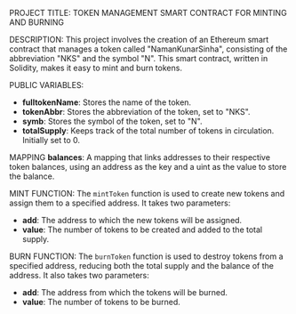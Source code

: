 PROJECT TITLE: TOKEN MANAGEMENT SMART CONTRACT FOR MINTING AND BURNING

DESCRIPTION: This project involves the creation of an Ethereum smart contract that manages a token called "NamanKunarSinha", consisting of the abbreviation "NKS" and the symbol "N". This smart contract, written in Solidity, makes it easy to mint and burn tokens.

PUBLIC VARIABLES:

- **fulltokenName**: Stores the name of the token.
- **tokenAbbr**: Stores the abbreviation of the token, set to "NKS".
- **symb**: Stores the symbol of the token, set to "N".
- **totalSupply**: Keeps track of the total number of tokens in circulation. Initially set to 0.

MAPPING **balances**: A mapping that links addresses to their respective token balances, using an address as the key and a uint as the value to store the balance.

MINT FUNCTION: The `mintToken` function is used to create new tokens and assign them to a specified address. It takes two parameters:
- **add**: The address to which the new tokens will be assigned.
- **value**: The number of tokens to be created and added to the total supply.

BURN FUNCTION: The `burnToken` function is used to destroy tokens from a specified address, reducing both the total supply and the balance of the address. It also takes two parameters:
- **add**: The address from which the tokens will be burned.
- **value**: The number of tokens to be burned.
